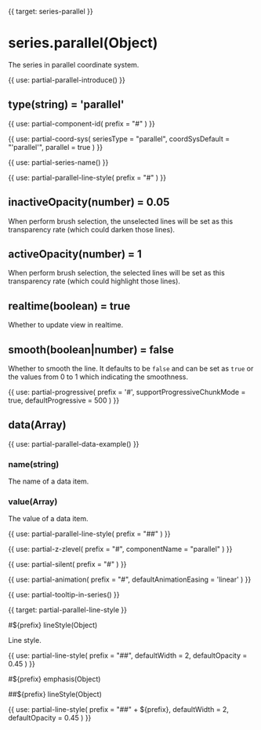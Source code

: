 
{{ target: series-parallel }}

# series.parallel(Object)

The series in parallel coordinate system.

{{ use: partial-parallel-introduce() }}

## type(string) = 'parallel'

{{ use: partial-component-id(
    prefix = "#"
) }}

{{ use: partial-coord-sys(
    seriesType = "parallel",
    coordSysDefault = "'parallel'",
    parallel = true
) }}

{{ use: partial-series-name() }}

{{ use: partial-parallel-line-style(
    prefix = "#"
) }}

## inactiveOpacity(number) = 0.05

When perform brush selection, the unselected lines will be set as this transparency rate (which could darken those lines).

## activeOpacity(number) = 1

When perform brush selection, the selected lines will be set as this transparency rate (which could highlight those lines).

## realtime(boolean) = true

Whether to update view in realtime.

## smooth(boolean|number) = false

Whether to smooth the line. It defaults to be `false` and can be set as `true` or the values from 0 to 1 which indicating the smoothness.

{{ use: partial-progressive(
    prefix = '#',
    supportProgressiveChunkMode = true,
    defaultProgressive = 500
) }}

## data(Array)

{{ use: partial-parallel-data-example() }}

### name(string)

The name of a data item.

### value(Array)

The value of a data item.

{{ use: partial-parallel-line-style(
    prefix = "##"
) }}

{{ use: partial-z-zlevel(
    prefix = "#",
    componentName = "parallel"
) }}

{{ use: partial-silent(
    prefix = "#"
) }}

{{ use: partial-animation(
    prefix = "#",
    defaultAnimationEasing = 'linear'
) }}

{{ use: partial-tooltip-in-series() }}



{{ target: partial-parallel-line-style }}

#${prefix} lineStyle(Object)

Line style.

{{ use: partial-line-style(
    prefix = "##",
    defaultWidth = 2,
    defaultOpacity = 0.45
) }}

#${prefix} emphasis(Object)

##${prefix} lineStyle(Object)

{{ use: partial-line-style(
    prefix = "##" + ${prefix},
    defaultWidth = 2,
    defaultOpacity = 0.45
) }}

